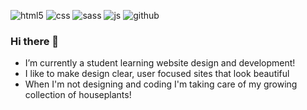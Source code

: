 
![html5](https://img.shields.io/badge/HTML5-E34F26?style=for-the-badge&logo=HTML5&logoColor=white) ![css](https://img.shields.io/badge/CSS3-1572B6?style=for-the-badge&logo=CSS3&logoColor=white)  ![sass](https://img.shields.io/badge/Sass-CC6699?style=for-the-badge&logo=Sass&logoColor=black) ![js](https://img.shields.io/badge/JavaScript-F7DF1E?style=for-the-badge&logo=JavaScript&logoColor=black)   ![github](https://img.shields.io/badge/GitHub-000000?style=for-the-badge&logo=GitHub&logoColor=white)

### Hi there 👋
- I’m currently a student learning website design and development!
- I like to make design clear, user focused sites that look beautiful
- When I'm not designing and coding I'm taking care of my growing collection of houseplants!

